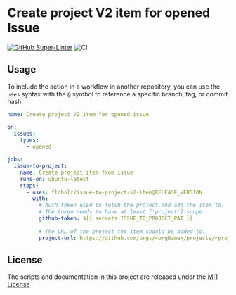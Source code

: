 # Create project V2 item for opened Issue

[![GitHub Super-Linter](https://github.com/actions/typescript-action/actions/workflows/linter.yml/badge.svg)](https://github.com/super-linter/super-linter)
![CI](https://github.com/actions/typescript-action/actions/workflows/ci.yml/badge.svg)

## Usage

To include the action in a workflow in another repository, you can use the
`uses` syntax with the `@` symbol to reference a specific branch, tag, or commit
hash.

```yaml
name: Create project V2 item for opened issue

on:
  issues:
    types:
      - opened

jobs:
  issue-to-project:
    name: Create project item from issue
    runs-on: ubuntu-latest
    steps:
      - uses: floholz/issue-to-project-v2-item@RELEASE_VERSION
        with:          
          # Auth token used to fetch the project and add the item to. 
          # The token needs to have at least ['project'] scope.
          github-token: ${{ secrets.ISSUE_TO_PROJECT_PAT }}
          
          # The URL of the project the item should be added to.
          project-url: https://github.com/orgs/<orgName>/projects/<projectNumber>

```

## License

The scripts and documentation in this project are released under the [MIT License](LICENSE)
